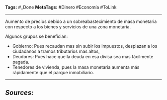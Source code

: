 **Tags:** #_Done 
**MetaTags:** #Dinero #Economía  #ToLink 
- - -
Aumento de precios debido a un sobreabastecimiento de masa monetaria con respecto a los bienes y servicios de una zona monetaria. 

Algunos grupos se benefician:
- Gobierno: Pues recaudan mas sin subir los impuestos, desplazan a los ciudadanos a tramos tributarios mas altos, 
- Deudores: Pues hace que la deuda en esa divisa sea mas fácilmente pagada.
- Tenedores de vivienda, pues la masa monetaria aumenta más rápidamente que el parque inmobiliario.
- - - 
## ***Sources:***
